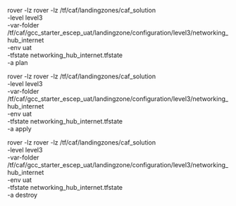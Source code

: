 

rover -lz rover -lz /tf/caf/landingzones/caf_solution \
-level level3 \
-var-folder /tf/caf/gcc_starter_escep_uat/landingzone/configuration/level3/networking_hub_internet \
-env uat \
-tfstate networking_hub_internet.tfstate \
-a plan


rover -lz rover -lz /tf/caf/landingzones/caf_solution \
-level level3 \
-var-folder /tf/caf/gcc_starter_escep_uat/landingzone/configuration/level3/networking_hub_internet \
-env uat \
-tfstate networking_hub_internet.tfstate \
-a apply

rover -lz rover -lz /tf/caf/landingzones/caf_solution \
-level level3 \
-var-folder /tf/caf/gcc_starter_escep_uat/landingzone/configuration/level3/networking_hub_internet \
-env uat \
-tfstate networking_hub_internet.tfstate \
-a destroy

 


